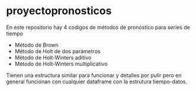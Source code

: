 # proyectopronosticos
En este repositorio hay 4 codigos de métodos de pronóstico para series de tiempo

* Método de Brown
* Método de Holt de dos parámetros
* Método de Holt-Winters aditivo
* Método de Holt-Winters multiplicativo

Tienen una estructura similar para funcionar y detalles por pulir pero en general funcionan con cualquier dataframe con la estrutura tiempo-datos.